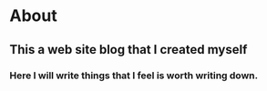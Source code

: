 # About

## This a web site blog that I created myself

### Here I will write things that I feel is worth writing down.
